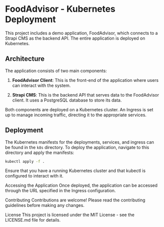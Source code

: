 # FoodAdvisor - Kubernetes Deployment

This project includes a demo application, FoodAdvisor, which connects to a Strapi CMS as the backend API. The entire application is deployed on Kubernetes.

## Architecture

The application consists of two main components:

1. **FoodAdvisor Client**: This is the front-end of the application where users can interact with the system.

2. **Strapi CMS**: This is the backend API that serves data to the FoodAdvisor client. It uses a PostgreSQL database to store its data.

Both components are deployed on a Kubernetes cluster. An Ingress is set up to manage incoming traffic, directing it to the appropriate services.

## Deployment

The Kubernetes manifests for the deployments, services, and ingress can be found in the `k8s` directory. To deploy the application, navigate to this directory and apply the manifests:

```bash
kubectl apply -f .
```

Ensure that you have a running Kubernetes cluster and that kubectl is configured to interact with it.

Accessing the Application
Once deployed, the application can be accessed through the URL specified in the Ingress configuration.

Contributing
Contributions are welcome! Please read the contributing guidelines before making any changes.

License
This project is licensed under the MIT License - see the LICENSE.md file for details.
